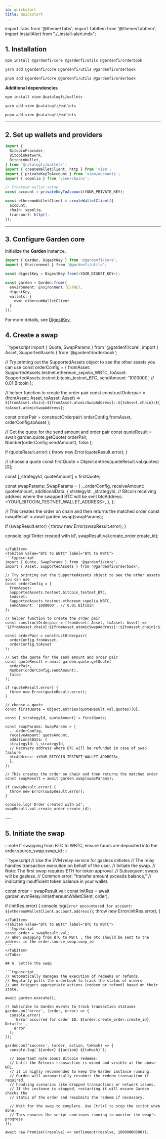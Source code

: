 ```yaml
---
id: quickstart
title: Quickstart
---
```


import Tabs from '@theme/Tabs';
import TabItem from '@theme/TabItem';
import InstallAlert from "./\_install-alert.mdx";

## 1. Installation

<Tabs>

<TabItem value="npm" label="npm">

```bash
npm install @gardenfi/core @gardenfi/utils @gardenfi/orderbook
```

</TabItem>

<TabItem value="yarn" label="yarn">

```bash
yarn add @gardenfi/core @gardenfi/utils @gardenfi/orderbook
```

</TabItem>

<TabItem value="pnpm" label="pnpm">

```bash
pnpm add @gardenfi/core @gardenfi/utils @gardenfi/orderbook
```

</TabItem>

</Tabs>

**Additional dependencies**

<Tabs>

<TabItem value="npm" label="npm">

```bash
npm install viem @catalogfi/wallets
```

</TabItem>

<TabItem value="yarn" label="yarn">

```bash
yarn add viem @catalogfi/wallets
```

</TabItem>

<TabItem value="pnpm" label="pnpm">

```bash
pnpm add viem @catalogfi/wallets
```

</TabItem>

</Tabs>

---

## 2. Set up wallets and providers

```typescript
import {
  BitcoinProvider,
  BitcoinNetwork,
  BitcoinWallet,
} from '@catalogfi/wallets';
import { createWalletClient, http } from 'viem';
import { privateKeyToAccount } from 'viem/accounts';
import { sepolia } from 'viem/chains';

// Ethereum wallet setup
const account = privateKeyToAccount(YOUR_PRIVATE_KEY);

const ethereumWalletClient = createWalletClient({
  account,
  chain: sepolia,
  transport: http(),
});
```

---

## 3. Configure Garden core

Initialize the **Garden** instance.

```typescript
import { Garden, DigestKey } from '@gardenfi/core';
import { Environment } from '@gardenfi/utils';

const digestKey = DigestKey.from(<YOUR_DIGEST_KEY>);

const garden = Garden.from({
  environment: Environment.TESTNET,
  digestKey,
  wallets: {
    evm: ethereumWalletClient
  }
});
```
For more details, see [DigestKey](../reference/classes/DigestKey.md).

## 4. Create a swap

<Tabs>
<TabItem value="WBTC to BTC" label="WBTC to BTC">
  ```typescript
  import { Quote, SwapParams } from '@gardenfi/core';
  import { Asset, SupportedAssets } from '@gardenfi/orderbook';

// Try printing out the SupportedAssets object to see the other assets you can use
const orderConfig = {
fromAsset:
SupportedAssets.testnet.ethereum_sepolia_WBTC,
toAsset:
SupportedAssets.testnet.bitcoin_testnet_BTC,
sendAmount: '1000000', // 0.01 Bitcoin
};

// helper function to create the order pair
const constructOrderpair = (fromAsset: Asset, toAsset: Asset) =>
`${fromAsset.chain}:${fromAsset.atomicSwapAddress}::${toAsset.chain}:${toAsset.atomicSwapAddress}`;

const orderPair = constructOrderpair(
orderConfig.fromAsset,
orderConfig.toAsset
);

// Get the quote for the send amount and order pair
const quoteResult = await garden.quote.getQuote(
orderPair,
Number(orderConfig.sendAmount),
false
);

if (quoteResult.error) {
throw new Error(quoteResult.error);
}

// choose a quote
const firstQuote = Object.entries(quoteResult.val.quotes)[0];

const [_strategyId, quoteAmount] = firstQuote;

const swapParams: SwapParams = {
...orderConfig,
receiveAmount: quoteAmount,
additionalData: {
strategyId: \_strategyId,
// Bitcoin receiving address where the swapped BTC will be sent
btcAddress: <YOUR_BITCOIN_TESTNET_WALLET_ADDRESS>,
},
};

// This creates the order on chain and then returns the matched order
const swapResult = await garden.swap(swapParams);

if (swapResult.error) {
throw new Error(swapResult.error);
}

console.log('Order created with id', swapResult.val.create_order.create_id);

````

</TabItem>
<TabItem value="BTC to WBTC" label="BTC to WBTC">
```typescript
import { Quote, SwapParams } from '@gardenfi/core';
import { Asset, SupportedAssets } from '@gardenfi/orderbook';

// Try printing out the SupportedAssets object to see the other assets you can use
const orderConfig = {
  fromAsset:
  SupportedAssets.testnet.bitcoin_testnet_BTC,
  toAsset:
  SupportedAssets.testnet.ethereum_sepolia_WBTC,
  sendAmount: '1000000', // 0.01 Bitcoin
};

// helper function to create the order pair
const constructOrderpair = (fromAsset: Asset, toAsset: Asset) =>
`${fromAsset.chain}:${fromAsset.atomicSwapAddress}::${toAsset.chain}:${toAsset.atomicSwapAddress}`;

const orderPair = constructOrderpair(
  orderConfig.fromAsset,
  orderConfig.toAsset
);

// Get the quote for the send amount and order pair
const quoteResult = await garden.quote.getQuote(
  orderPair,
  Number(orderConfig.sendAmount),
  false
);

if (quoteResult.error) {
  throw new Error(quoteResult.error);
}

// choose a quote
const firstQuote = Object.entries(quoteResult.val.quotes)[0];

const [_strategyId, quoteAmount] = firstQuote;

const swapParams: SwapParams = {
  ...orderConfig,
  receiveAmount: quoteAmount,
  additionalData: {
  strategyId: \_strategyId,
  // Recovery address where BTC will be refunded in case of swap failure
  btcAddress: <YOUR_BITCOIN_TESTNET_WALLET_ADDRESS>,
  },
};

// This creates the order on chain and then returns the matched order
const swapResult = await garden.swap(swapParams);

if (swapResult.error) {
  throw new Error(swapResult.error);
}

console.log('Order created with id', swapResult.val.create_order.create_id);

````

</TabItem>
</Tabs>
---

## 5. Initiate the swap

:::note
If swapping from BTC to WBTC, ensure funds are deposited into the order.source_swap.swap_id
:::

<Tabs>
<TabItem value="WBTC to BTC" label="WBTC to BTC">
```typescript
// Use the EVM relay service for gasless initiates
// The relay handles transaction execution on behalf of the user.
// Initiate the swap.
// Note: The first swap requires ETH for token approval.
// Subsequent swaps will be gasless.
// Common error: "transfer amount exceeds balance,"
// indicating insufficient token balance in your wallet.

const order = swapResult.val;
const initRes = await garden.evmRelay.init(ethereumWalletClient, order);

if (initRes.error) {
console.log(`Error encountered for account:
  ${ethereumWalletClient.account.address}`);
throw new Error(initRes.error);
}

````
</TabItem>
<TabItem value="BTC to WBTC" label="BTC to WBTC">
```typescript
const order = swapResult.val;
// When swapping from BTC to WBTC , the btc should be sent to the address in the order.source_swap.swap_id
```
</TabItem>
</Tabs>

## 6. Settle the swap

```typescript
// Automatically manages the execution of redeems or refunds.
// Regularly polls the orderbook to track the status of orders
// and triggers appropriate actions (redeem or refund) based on their state.

await garden.execute();

// Subscribe to Garden events to track transaction statuses
garden.on('error', (order, error) => {
  console.error(
    `Error occurred for order ID: ${order.create_order.create_id}, Details:`,
    error
  );
});

garden.on('success', (order, action, txHash) => {
  console.log(`${order} ${action} ${txHash}`);

  // Important note about Bitcoin redeems:
  // Until the Bitcoin transaction is mined and visible at the above URL,
  // it is highly recommended to keep the Garden instance running.
  // Garden will automatically resubmit the redeem transaction if required,
  // handling scenarios like dropped transactions or network issues.
  // If the instance is stopped, restarting it will ensure Garden checks the
  // status of the order and resubmits the redeem if necessary.

  // Wait for the swap to complete. Use Ctrl+C to stop the script when done.
  // This ensures the script continues running to monitor the swap's progress.
});

await new Promise((resolve) => setTimeout(resolve, 10000000000));
````

